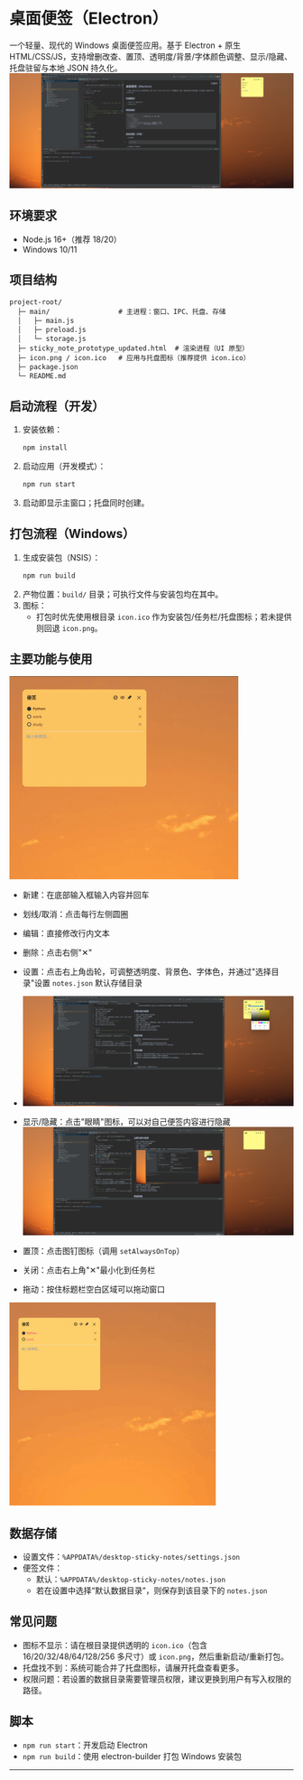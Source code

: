 # 桌面便签（Electron）

一个轻量、现代的 Windows 桌面便签应用。基于 Electron + 原生 HTML/CSS/JS，支持增删改查、置顶、透明度/背景/字体颜色调整、显示/隐藏、托盘驻留与本地 JSON 持久化。
![img.png](image/img.png)
## 环境要求
- Node.js 16+（推荐 18/20）
- Windows 10/11

## 项目结构
```
project-root/
  ├─ main/                 # 主进程：窗口、IPC、托盘、存储
  │   ├─ main.js
  │   ├─ preload.js
  │   └─ storage.js
  ├─ sticky_note_prototype_updated.html  # 渲染进程（UI 原型）
  ├─ icon.png / icon.ico   # 应用与托盘图标（推荐提供 icon.ico）
  ├─ package.json
  └─ README.md
```

## 启动流程（开发）
1. 安装依赖：
   ```bash
   npm install
   ```
2. 启动应用（开发模式）：
   ```bash
   npm run start
   ```
3. 启动即显示主窗口；托盘同时创建。

## 打包流程（Windows）
1. 生成安装包（NSIS）：
   ```bash
   npm run build
   ```
2. 产物位置：`build/` 目录；可执行文件与安装包均在其中。
3. 图标：
   - 打包时优先使用根目录 `icon.ico` 作为安装包/任务栏/托盘图标；若未提供则回退 `icon.png`。

## 主要功能与使用
![image](https://github.com/poison5210/Desktop_note/blob/main/image/activity1.gif?raw=true)
- 新建：在底部输入框输入内容并回车
- 划线/取消：点击每行左侧圆圈
- 编辑：直接修改行内文本
- 删除：点击右侧"✕"
- 设置：点击右上角齿轮，可调整透明度、背景色、字体色，并通过"选择目录"设置 `notes.json` 默认存储目录
- ![img_1.png](image/img_1.png)



- 显示/隐藏：点击"眼睛"图标，可以对自己便签内容进行隐藏
![img_2.png](image/img_2.png)
- 置顶：点击图钉图标（调用 `setAlwaysOnTop`）
- 关闭：点击右上角"✕"最小化到任务栏
- 拖动：按住标题栏空白区域可以拖动窗口

![image](https://github.com/poison5210/Desktop_note/blob/main/image/activity2.gif?raw=true)


## 数据存储
- 设置文件：`%APPDATA%/desktop-sticky-notes/settings.json`
- 便签文件：
  - 默认：`%APPDATA%/desktop-sticky-notes/notes.json`
  - 若在设置中选择“默认数据目录”，则保存到该目录下的 `notes.json`

## 常见问题
- 图标不显示：请在根目录提供透明的 `icon.ico`（包含 16/20/32/48/64/128/256 多尺寸）或 `icon.png`，然后重新启动/重新打包。
- 托盘找不到：系统可能合并了托盘图标，请展开托盘查看更多。
- 权限问题：若设置的数据目录需要管理员权限，建议更换到用户有写入权限的路径。

## 脚本
- `npm run start`：开发启动 Electron
- `npm run build`：使用 electron-builder 打包 Windows 安装包
---

